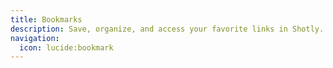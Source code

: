 ```yaml
---
title: Bookmarks
description: Save, organize, and access your favorite links in Shotly.
navigation:
  icon: lucide:bookmark
---
```

